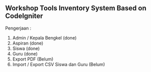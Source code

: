 ## Workshop Tools Inventory System Based on CodeIgniter
Pengerjaan :

1. Admin / Kepala Bengkel (done)
2. Aspiran (done)
3. Siswa (done)
4. Guru (done)
5. Export PDF (Belum)
6. Import / Export CSV Siswa dan Guru (Belum)
